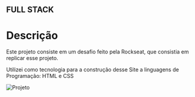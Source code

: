 ## FULL STACK

# Descrição
Este projeto consiste em um desafio feito pela Rockseat, que consistia em replicar esse projeto.

Utilizei como tecnologia para a construção desse Site a linguagens de Programação: HTML e CSS

![Projeto](https://github.com/user-attachments/assets/dc2e45e1-7cfd-4e5e-a79b-4b93237f28fb)
